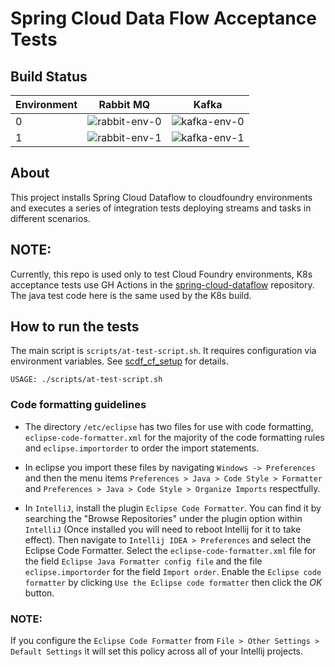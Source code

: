 # Spring Cloud Data Flow Acceptance Tests

## Build Status

| Environment | Rabbit MQ | Kafka |
|---|----------|--------|
| 0 | ![rabbit-env-0](https://github.com/spring-cloud/spring-cloud-dataflow-acceptance-tests/actions/workflows/acceptance-tests-for-rabbit-0.yml/badge.svg) | ![kafka-env-0](https://github.com/spring-cloud/spring-cloud-dataflow-acceptance-tests/actions/workflows/acceptance-tests-for-kafka-0.yml/badge.svg) |
| 1 | ![rabbit-env-1](https://github.com/spring-cloud/spring-cloud-dataflow-acceptance-tests/actions/workflows/acceptance-tests-for-rabbit-1.yml/badge.svg) | ![kafka-env-1](https://github.com/spring-cloud/spring-cloud-dataflow-acceptance-tests/actions/workflows/acceptance-tests-for-kafka-1.yml/badge.svg) |

## About
This project installs Spring Cloud Dataflow to cloudfoundry environments and executes a series of integration tests deploying streams and tasks in different scenarios.

## NOTE:
Currently, this repo is used only to test Cloud Foundry environments, K8s acceptance tests use GH Actions in the [spring-cloud-dataflow](https://github.com/spring-cloud/spring-cloud-dataflow) repository. 
The java test code here is the same used by the K8s build.


## How to run the tests

The main script is `scripts/at-test-script.sh`. 
It requires configuration via environment variables. 
See [scdf_cf_setup](https://github.com/dturanski/scdf_cf_setup#readme) for details. 

```
USAGE: ./scripts/at-test-script.sh
```

### Code formatting guidelines

* The directory `/etc/eclipse` has two files for use with code formatting, `eclipse-code-formatter.xml` for the majority of the code formatting rules and `eclipse.importorder` to order the import statements.

* In eclipse you import these files by navigating `Windows -> Preferences` and then the menu items `Preferences > Java > Code Style > Formatter` and `Preferences > Java > Code Style > Organize Imports` respectfully.

* In `IntelliJ`, install the plugin `Eclipse Code Formatter`.
You can find it by searching the "Browse Repositories" under the plugin option within `IntelliJ` (Once installed you will need to reboot Intellij for it to take effect).
Then navigate to `Intellij IDEA > Preferences` and select the Eclipse Code Formatter.
Select the `eclipse-code-formatter.xml` file for the field `Eclipse Java Formatter config file` and the file `eclipse.importorder` for the field `Import order`.
Enable the `Eclipse code formatter` by clicking `Use the Eclipse code formatter` then click the *OK* button.

### NOTE:
If you configure the `Eclipse Code Formatter` from `File > Other Settings > Default Settings` it will set this policy across all of your Intellij projects.
